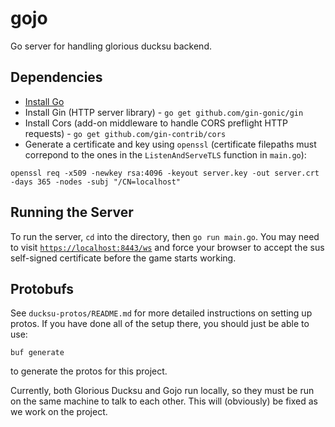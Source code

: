 # gojo
Go server for handling glorious ducksu backend.

## Dependencies
- [Install Go](https://go.dev/doc/install)
- Install Gin (HTTP server library) -  `go get github.com/gin-gonic/gin`
- Install Cors (add-on middleware to handle CORS preflight HTTP requests) - `go get github.com/gin-contrib/cors`
- Generate a certificate and key using `openssl` (certificate filepaths must correpond to the ones in the `ListenAndServeTLS` function in `main.go`):
```shell
openssl req -x509 -newkey rsa:4096 -keyout server.key -out server.crt -days 365 -nodes -subj "/CN=localhost"
```

## Running the Server
To run the server, `cd` into the directory, then `go run main.go`. You may need to visit [`https://localhost:8443/ws`](https://localhost:8443/ws) and force your browser to accept the sus self-signed certificate before the game starts working.

## Protobufs
See `ducksu-protos/README.md` for more detailed instructions on setting up protos. If you have done all of the setup there, you should just be able to use:
```shell
buf generate
```
to generate the protos for this project.

Currently, both Glorious Ducksu and Gojo run locally, so they must be run on the same machine to talk to each other. This will (obviously) be fixed as we work on the project.
